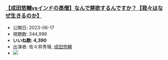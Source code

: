 ### [【成田悠輔vsインドの高僧】なんで禁欲するんですか？【我々はなぜ生きるのか】](https://www.youtube.com/watch?v=cksih10RF3Y)
-   公開日: 2023-06-17
-   視聴数: 344,998
-   **いいね数: 4,390**
-   出演者: 佐々井秀嶺, [成田悠輔](/rehacq_fan/people/成田悠輔 "wikilink")
- [![](https://img.youtube.com/vi/cksih10RF3Y/hqdefault.jpg)](https://www.youtube.com/watch?v=cksih10RF3Y)
